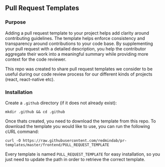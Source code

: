 ## Pull Request Templates

### Purpose

Adding a pull request template to your project helps add clarity around
contributing guidelines. The template helps enforce consistency and
transparency around contributions to your code base. By supplementing your
pull request with a detailed description, you help the contributor aggregate
their work into a meaningful summary while providing more context for the
code reviewer.

This repo was created to share pull request templates we
consider to be useful during our code review process for our different kinds of projects (react, react-native etc).

### Installation

Create a `.github` directory (if it does not already exist):

```
mkdir .github && cd .github
```

Once thats created, you need to download the template from this repo. To
download the template you would like to use, you can run the following
cURL command:

```
curl -O https://raw.githubusercontent.com/redmindab/pr-templates/master/frontend/PULL_REQUEST_TEMPLATE
```

Every template is named `PULL_REQUEST_TEMPLATE` for easy installation, so you
just need to update the path in order to retrieve the correct template.
